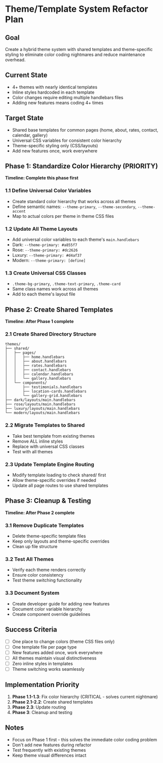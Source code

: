 # Theme/Template System Refactor Plan

## Goal
Create a hybrid theme system with shared templates and theme-specific styling to eliminate color coding nightmares and reduce maintenance overhead.

## Current State
- 4+ themes with nearly identical templates
- Inline styles hardcoded in each template
- Color changes require editing multiple handlebars files
- Adding new features means coding 4+ times

## Target State
- Shared base templates for common pages (home, about, rates, contact, calendar, gallery)
- Universal CSS variables for consistent color hierarchy
- Theme-specific styling only (CSS/layouts)
- Add new features once, work everywhere

## Phase 1: Standardize Color Hierarchy (PRIORITY)
**Timeline: Complete this phase first**

### 1.1 Define Universal Color Variables
- Create standard color hierarchy that works across all themes
- Define semantic names: `--theme-primary`, `--theme-secondary`, `--theme-accent`
- Map to actual colors per theme in theme CSS files

### 1.2 Update All Theme Layouts
- Add universal color variables to each theme's `main.handlebars`
- Dark: `--theme-primary: #a855f7`
- Rose: `--theme-primary: #dc2626`  
- Luxury: `--theme-primary: #d4af37`
- Modern: `--theme-primary: [define]`

### 1.3 Create Universal CSS Classes
- `.theme-bg-primary`, `.theme-text-primary`, `.theme-card`
- Same class names work across all themes
- Add to each theme's layout file

## Phase 2: Create Shared Templates
**Timeline: After Phase 1 complete**

### 2.1 Create Shared Directory Structure
```
themes/
├── shared/
│   ├── pages/
│   │   ├── home.handlebars
│   │   ├── about.handlebars
│   │   ├── rates.handlebars
│   │   ├── contact.handlebars
│   │   ├── calendar.handlebars
│   │   └── gallery.handlebars
│   └── components/
│       ├── testimonials.handlebars
│       ├── location-cards.handlebars
│       └── gallery-grid.handlebars
├── dark/layouts/main.handlebars
├── rose/layouts/main.handlebars
├── luxury/layouts/main.handlebars
└── modern/layouts/main.handlebars
```

### 2.2 Migrate Templates to Shared
- Take best template from existing themes
- Remove ALL inline styles
- Replace with universal CSS classes
- Test with all themes

### 2.3 Update Template Engine Routing
- Modify template loading to check shared/ first
- Allow theme-specific overrides if needed
- Update all page routes to use shared templates

## Phase 3: Cleanup & Testing
**Timeline: After Phase 2 complete**

### 3.1 Remove Duplicate Templates
- Delete theme-specific template files
- Keep only layouts and theme-specific overrides
- Clean up file structure

### 3.2 Test All Themes
- Verify each theme renders correctly
- Ensure color consistency
- Test theme switching functionality

### 3.3 Document System
- Create developer guide for adding new features
- Document color variable hierarchy
- Create component override guidelines

## Success Criteria
- [ ] One place to change colors (theme CSS files only)
- [ ] One template file per page type
- [ ] New features added once, work everywhere
- [ ] All themes maintain visual distinctiveness
- [ ] Zero inline styles in templates
- [ ] Theme switching works seamlessly

## Implementation Priority
1. **Phase 1.1-1.3**: Fix color hierarchy (CRITICAL - solves current nightmare)
2. **Phase 2.1-2.2**: Create shared templates  
3. **Phase 2.3**: Update routing
4. **Phase 3**: Cleanup and testing

## Notes
- Focus on Phase 1 first - this solves the immediate color coding problem
- Don't add new features during refactor
- Test frequently with existing themes
- Keep theme visual differences intact